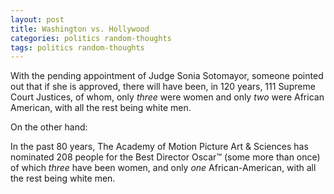 ```yaml
---
layout: post
title: Washington vs. Hollywood
categories: politics random-thoughts
tags: politics random-thoughts
---
```


  With the pending appointment of Judge Sonia Sotomayor, someone pointed out that if she is approved, there will have been, in 120 years, 111 Supreme Court Justices, of whom, only *three* were women and only *two* were African American, with all the rest being white men.
  
On the other hand:

In the past 80 years, The Academy of Motion Picture Art &amp; Sciences has nominated 208 people for the Best Director Oscar&trade; (some more than once) of which *three* have been women, and only *one* African-American, with all the rest being white men.
